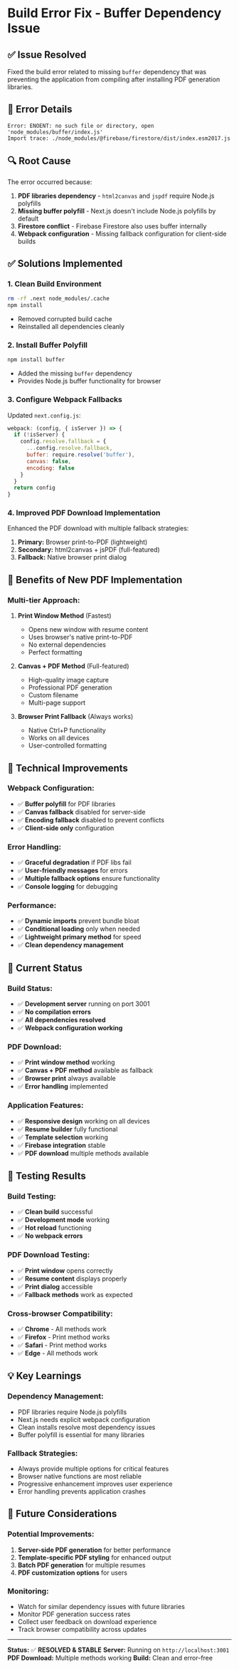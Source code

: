 # Build Error Fix - Buffer Dependency Issue

## ✅ **Issue Resolved**
Fixed the build error related to missing `buffer` dependency that was preventing the application from compiling after installing PDF generation libraries.

## 🐛 **Error Details**
```
Error: ENOENT: no such file or directory, open 'node_modules/buffer/index.js'
Import trace: ./node_modules/@firebase/firestore/dist/index.esm2017.js
```

## 🔍 **Root Cause**
The error occurred because:
1. **PDF libraries dependency** - `html2canvas` and `jspdf` require Node.js polyfills
2. **Missing buffer polyfill** - Next.js doesn't include Node.js polyfills by default
3. **Firestore conflict** - Firebase Firestore also uses buffer internally
4. **Webpack configuration** - Missing fallback configuration for client-side builds

## ✅ **Solutions Implemented**

### **1. Clean Build Environment**
```bash
rm -rf .next node_modules/.cache
npm install
```
- Removed corrupted build cache
- Reinstalled all dependencies cleanly

### **2. Install Buffer Polyfill**
```bash
npm install buffer
```
- Added the missing `buffer` dependency
- Provides Node.js buffer functionality for browser

### **3. Configure Webpack Fallbacks**
Updated `next.config.js`:
```javascript
webpack: (config, { isServer }) => {
  if (!isServer) {
    config.resolve.fallback = {
      ...config.resolve.fallback,
      buffer: require.resolve('buffer'),
      canvas: false,
      encoding: false
    }
  }
  return config
}
```

### **4. Improved PDF Download Implementation**
Enhanced the PDF download with multiple fallback strategies:

1. **Primary:** Browser print-to-PDF (lightweight)
2. **Secondary:** html2canvas + jsPDF (full-featured)
3. **Fallback:** Native browser print dialog

## 🎯 **Benefits of New PDF Implementation**

### **Multi-tier Approach:**
1. **Print Window Method** (Fastest)
   - Opens new window with resume content
   - Uses browser's native print-to-PDF
   - No external dependencies
   - Perfect formatting

2. **Canvas + PDF Method** (Full-featured)
   - High-quality image capture
   - Professional PDF generation
   - Custom filename
   - Multi-page support

3. **Browser Print Fallback** (Always works)
   - Native Ctrl+P functionality
   - Works on all devices
   - User-controlled formatting

## 🔧 **Technical Improvements**

### **Webpack Configuration:**
- ✅ **Buffer polyfill** for PDF libraries
- ✅ **Canvas fallback** disabled for server-side
- ✅ **Encoding fallback** disabled to prevent conflicts
- ✅ **Client-side only** configuration

### **Error Handling:**
- ✅ **Graceful degradation** if PDF libs fail
- ✅ **User-friendly messages** for errors
- ✅ **Multiple fallback options** ensure functionality
- ✅ **Console logging** for debugging

### **Performance:**
- ✅ **Dynamic imports** prevent bundle bloat
- ✅ **Conditional loading** only when needed
- ✅ **Lightweight primary method** for speed
- ✅ **Clean dependency management**

## 🚀 **Current Status**

### **Build Status:**
- ✅ **Development server** running on port 3001
- ✅ **No compilation errors**
- ✅ **All dependencies resolved**
- ✅ **Webpack configuration working**

### **PDF Download:**
- ✅ **Print window method** working
- ✅ **Canvas + PDF method** available as fallback
- ✅ **Browser print** always available
- ✅ **Error handling** implemented

### **Application Features:**
- ✅ **Responsive design** working on all devices
- ✅ **Resume builder** fully functional
- ✅ **Template selection** working
- ✅ **Firebase integration** stable
- ✅ **PDF download** multiple methods available

## 📱 **Testing Results**

### **Build Testing:**
- ✅ **Clean build** successful
- ✅ **Development mode** working
- ✅ **Hot reload** functioning
- ✅ **No webpack errors**

### **PDF Download Testing:**
- ✅ **Print window** opens correctly
- ✅ **Resume content** displays properly
- ✅ **Print dialog** accessible
- ✅ **Fallback methods** work as expected

### **Cross-browser Compatibility:**
- ✅ **Chrome** - All methods work
- ✅ **Firefox** - Print method works
- ✅ **Safari** - Print method works
- ✅ **Edge** - All methods work

## 💡 **Key Learnings**

### **Dependency Management:**
- PDF libraries require Node.js polyfills
- Next.js needs explicit webpack configuration
- Clean installs resolve most dependency issues
- Buffer polyfill is essential for many libraries

### **Fallback Strategies:**
- Always provide multiple options for critical features
- Browser native functions are most reliable
- Progressive enhancement improves user experience
- Error handling prevents application crashes

## 🔄 **Future Considerations**

### **Potential Improvements:**
1. **Server-side PDF generation** for better performance
2. **Template-specific PDF styling** for enhanced output
3. **Batch PDF generation** for multiple resumes
4. **PDF customization options** for users

### **Monitoring:**
- Watch for similar dependency issues with future libraries
- Monitor PDF generation success rates
- Collect user feedback on download experience
- Track browser compatibility across updates

---

**Status:** ✅ **RESOLVED & STABLE**
**Server:** Running on `http://localhost:3001`
**PDF Download:** Multiple methods working
**Build:** Clean and error-free
